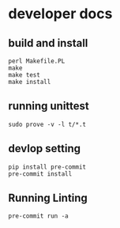 # developer docs

## build and install
```shell
perl Makefile.PL
make
make test
make install
```

## running unittest
```shell
sudo prove -v -l t/*.t
```

## devlop setting
```shell
pip install pre-commit
pre-commit install
```

## Running Linting
```shell
pre-commit run -a
```
